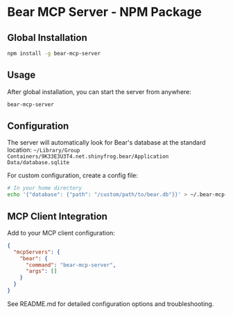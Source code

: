 # Bear MCP Server - NPM Package

## Global Installation
```bash
npm install -g bear-mcp-server
```

## Usage
After global installation, you can start the server from anywhere:
```bash
bear-mcp-server
```

## Configuration
The server will automatically look for Bear's database at the standard location:
`~/Library/Group Containers/9K33E3U3T4.net.shinyfrog.bear/Application Data/database.sqlite`

For custom configuration, create a config file:
```bash
# In your home directory
echo '{"database": {"path": "/custom/path/to/bear.db"}}' > ~/.bear-mcp-config.json
```

## MCP Client Integration
Add to your MCP client configuration:
```json
{
  "mcpServers": {
    "bear": {
      "command": "bear-mcp-server",
      "args": []
    }
  }
}
```

See README.md for detailed configuration options and troubleshooting.
